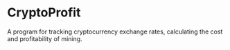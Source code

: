 # CryptoProfit
A program for tracking cryptocurrency exchange rates, calculating the cost and profitability of mining.
